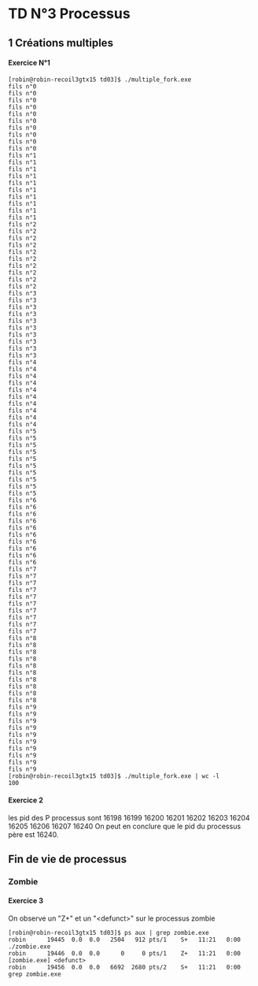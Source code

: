# TD N°3 Processus

## 1 Créations multiples

#### Exercice N°1
```
[robin@robin-recoil3gtx15 td03]$ ./multiple_fork.exe 
fils n°0
fils n°0
fils n°0
fils n°0
fils n°0
fils n°0
fils n°0
fils n°0
fils n°0
fils n°0
fils n°1
fils n°1
fils n°1
fils n°1
fils n°1
fils n°1
fils n°1
fils n°1
fils n°1
fils n°1
fils n°2
fils n°2
fils n°2
fils n°2
fils n°2
fils n°2
fils n°2
fils n°2
fils n°2
fils n°2
fils n°3
fils n°3
fils n°3
fils n°3
fils n°3
fils n°3
fils n°3
fils n°3
fils n°3
fils n°3
fils n°4
fils n°4
fils n°4
fils n°4
fils n°4
fils n°4
fils n°4
fils n°4
fils n°4
fils n°4
fils n°5
fils n°5
fils n°5
fils n°5
fils n°5
fils n°5
fils n°5
fils n°5
fils n°5
fils n°5
fils n°6
fils n°6
fils n°6
fils n°6
fils n°6
fils n°6
fils n°6
fils n°6
fils n°6
fils n°6
fils n°7
fils n°7
fils n°7
fils n°7
fils n°7
fils n°7
fils n°7
fils n°7
fils n°7
fils n°7
fils n°8
fils n°8
fils n°8
fils n°8
fils n°8
fils n°8
fils n°8
fils n°8
fils n°8
fils n°8
fils n°9
fils n°9
fils n°9
fils n°9
fils n°9
fils n°9
fils n°9
fils n°9
fils n°9
fils n°9
[robin@robin-recoil3gtx15 td03]$ ./multiple_fork.exe | wc -l
100
```

#### Exercice 2

les pid des P processus sont 16198 16199 16200 16201 16202 16203 16204 16205 16206 16207 16240
On peut en conclure que le pid du processus père est 16240.

## Fin de vie de  processus

### Zombie

#### Exercice 3

On observe un "Z+" et un "\<defunct>" sur le processus zombie

```
[robin@robin-recoil3gtx15 td03]$ ps aux | grep zombie.exe 
robin      19445  0.0  0.0   2504   912 pts/1    S+   11:21   0:00 ./zombie.exe
robin      19446  0.0  0.0      0     0 pts/1    Z+   11:21   0:00 [zombie.exe] <defunct>
robin      19456  0.0  0.0   6692  2680 pts/2    S+   11:21   0:00 grep zombie.exe
```
